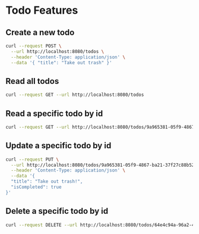 # Todo Features

## Create a new todo

```bash
curl --request POST \
  --url http://localhost:8080/todos \
  --header 'Content-Type: application/json' \
  --data '{ "title": "Take out trash" }'
```

## Read all todos

```bash
curl --request GET --url http://localhost:8080/todos
```

## Read a specific todo by id

```bash
curl --request GET --url http://localhost:8080/todos/9a965381-05f9-4867-ba21-37f27c88b527
```

## Update a specific todo by id

```bash
curl --request PUT \
  --url http://localhost:8080/todos/9a965381-05f9-4867-ba21-37f27c88b527 \
  --header 'Content-Type: application/json' \
  --data '{
  "title": "Take out trash!",
  "isCompleted": true
}'
```

## Delete a specific todo by id

```bash
curl --request DELETE --url http://localhost:8080/todos/64e4c94a-96a2-4044-b18e-8572897da954
```
